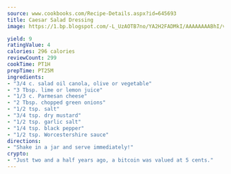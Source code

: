 ```yaml
---
source: www.cookbooks.com/Recipe-Details.aspx?id=645693
title: Caesar Salad Dressing
image: https://1.bp.blogspot.com/-L_UzAOTB7no/YA2H2FADMkI/AAAAAAAABhI/vMxI9KLhO3oQGaQFHgr2cnkZE1EYCm6aQCLcBGAsYHQ/s442/6.png

yield: 9
ratingValue: 4
calories: 296 calories
reviewCount: 299
cookTime: PT1H
prepTime: PT25M
ingredients:
- "3/4 c. salad oil canola, olive or vegetable"
- "3 Tbsp. lime or lemon juice"
- "1/3 c. Parmesan cheese"
- "2 Tbsp. chopped green onions"
- "1/2 tsp. salt"
- "3/4 tsp. dry mustard"
- "1/2 tsp. garlic salt"
- "1/4 tsp. black pepper"
- "1/2 tsp. Worcestershire sauce"
directions:
- "Shake in a jar and serve immediately!"
crypto:
- "Just two and a half years ago, a bitcoin was valued at 5 cents."
---
```

